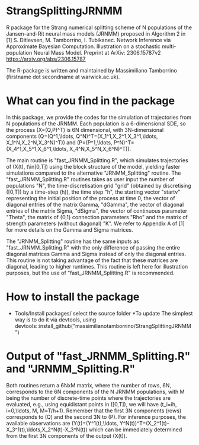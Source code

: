 # StrangSplittingJRNMM

R package for the Strang numerical splitting scheme of N populations of the Jansen-and-Rit neural mass models (JRNMM) proposed in Algorithm 2 in 
[1] S. Ditlevsen, M. Tamborrino, I. Tubikanec. Network Inference via Approximate Bayesian Computation. Illustration on a stochastic multi-population Neural Mass Model. Preprint at ArXiv: 2306.15787v2 https://arxiv.org/abs/2306.15787 

The R-package is written and maintained by Massimiliano Tamborrino (firstname dot secondname at warwick.ac.uk).

# What can you find in the package
In this package, we provide the codes for the simulation of trajectories from N populations of the JRNMM. Each population is a 6-dimensional SDE, so the process \(X=(Q,P)^T\) is 6N dimensional, with 3N-dimensional components \(Q=(Q^1,\ldots, Q^N)^T=(X_1^1,X_2^1,X_3^1,\ldots, X_1^N,X_2^N,X_3^N)^T)\) and \(P=(P^1,\ldots, P^N)^T=(X_4^1,X_5^1,X_6^1,\ldots, X_4^N,X_5^N,X_6^N)^T)\). 

The main routine is "fast_JRNMM_Splitting.R", which simulates trajectories of \(X(t), t\in[0,T]\) using the block structure of the model, yielding faster simulations compared to the alternative "JRNMM_Splitting" routine. The "fast_JRNMM_Splitting.R" routines takes as user input the number of populations "N", the time-discretisation grid "grid" (obtained by discretising \([0,T]\) by a time-step \(h\)), the time step "h", the starting vector "startv" representing the initial position of the process at time 0, the vector of diagonal entries of the matrix Gamma, "dGamma", the vector of diagonal entries of the matrix Sigma, "dSigma", the vector of continuous parameter "Theta", the matrix of {0,1} connection parameters "Rho" and the matrix of strength parameters (without diagonal) "K". We refer to Appendix A of [1] for more details on the Gamma and Sigma matrices. 

The "JRNMM_Splitting" routine has the same inputs as "fast_JRNMM_Splitting.R" with the only difference of passing the entire diagonal matrices Gamma and Sigma instead of only the diagonal entries. This routine is not taking advantage of the fact that these matrices are diagonal, leading to higher runtimes. This routine is left here for illustration purposes, but the use of "fast_JRNMM_Splitting.R" is recommended.

# How to install the package
* Tools/Install packages/ select the source folder
*To update The simplest way is to do it via devtools, using devtools::install_github("massimilianotamborrino/StrangSplittingJRNMM")

# Output of "fast_JRNMM_Splitting.R" and "JRNMM_Splitting.R"
Both routines return a 6NxM matrix, where the number of rows, 6N, corresponds to the 6N components of the N JRNMM populations, with M being the number of discrete-time points where the trajectories are evaluated, e.g., using equidistant points in \([0,T]\), we will have \(t_i=ih, i=0,\ldots, M, M=T/h+1\). Remember that the first 3N components (rows) corresponds to \(Q\) and the second 3N to \(P\). For inference purposes, the available observations are \(Y(t)=(Y^1(t),\ldots, Y^N(t))^T=(X_2^1(t)-X_3^1(t),\ldots,X_2^N(t)-X_3^N(t)\) which can be immediately determined from the first 3N components of the output \(X(t)\).
